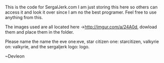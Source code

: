 This is the code for SergalJerk.com
I am just storing this here so others can access it and look it over since I am no the best programer.
Feel free to use anything from this.

The images used are all located here ->http://imgur.com/a/24A0d,
dowload them and place them in the folder.

Please name the name the eve one:eve,
star citizen one: starcitizen,
valkyrie on: valkyrie,
and the sergaljerk logo: logo.

~Devleon
